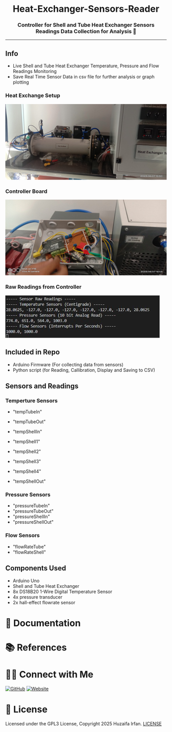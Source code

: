 <div align="center">
  <h1>Heat-Exchanger-Sensors-Reader</h1>
  <p><h3 align="center">Controller for Shell and Tube Heat Exchanger Sensors Readings Data Collection for Analysis 🚀</h3></p>
</div>

<hr>




## Info
- Live Shell and Tube Heat Exchanger Temperature, Pressure and Flow Readings Monitoring
- Save Real Time Sensor Data in csv file for further analysis or graph plotting


### Heat Exchange Setup
![heat exchange setup](cover.jpg)

### Controller Board
![controller](controller.jpg)

### Raw Readings from Controller
![raw_readings](raw_readings.jpg)


## Included in Repo
- Arduino Firmware (For collecting data from sensors)
- Python script (for Reading, Callibration, Display and Saving to CSV)

## Sensors and Readings

### Temperture Sensors
- "tempTubeIn"
- "tempTubeOut"

- "tempShellIn"
- "tempShell1"
- "tempShell2"
- "tempShell3"
- "tempShell4"
- "tempShellOut"

### Pressure Sensors
- "pressureTubeIn"
- "pressureTubeOut"
- "pressureShellIn"
- "pressureShellOut"

### Flow Sensors
- "flowRateTube"
- "flowRateShell"


## Components Used
- Arduino Uno
- Shell and Tube Heat Exchanger
- 8x DS18B20 1-Wire Digital Temperature Sensor
- 4x pressure transducer
- 2x hall-effect flowrate sensor




# 📝 Documentation

# 📚 References


# 🤝🏻 Connect with Me

[![GitHub](https://img.shields.io/badge/Github-%23222.svg?style=for-the-badge&logo=github&logoColor=white)](https://github.com/HuzaifaIrfan/)
[![Website](https://img.shields.io/badge/Website-%23222.svg?style=for-the-badge&logo=google-chrome&logoColor==%234285F4)](https://www.huzaifairfan.com)

# 📜 License

Licensed under the GPL3 License, Copyright 2025 Huzaifa Irfan. [LICENSE](LICENSE)
